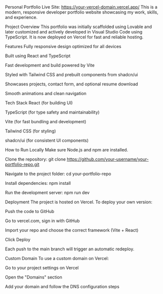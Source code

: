 Personal Portfolio
Live Site: https://your-vercel-domain.vercel.app/
This is a modern, responsive developer portfolio website showcasing my work, skills, and experience.

Project Overview
This portfolio was initially scaffolded using Lovable and later customized and actively developed in Visual Studio Code using TypeScript. It is now deployed on Vercel for fast and reliable hosting.

Features
Fully responsive design optimized for all devices

Built using React and TypeScript

Fast development and build powered by Vite

Styled with Tailwind CSS and prebuilt components from shadcn/ui

Showcases projects, contact form, and optional resume download

Smooth animations and clean navigation

Tech Stack
React (for building UI)

TypeScript (for type safety and maintainability)

Vite (for fast bundling and development)

Tailwind CSS (for styling)

shadcn/ui (for consistent UI components)

How to Run Locally
Make sure Node.js and npm are installed.

Clone the repository:
git clone https://github.com/your-username/your-portfolio-repo.git

Navigate to the project folder:
cd your-portfolio-repo

Install dependencies:
npm install

Run the development server:
npm run dev

Deployment
The project is hosted on Vercel.
To deploy your own version:

Push the code to GitHub

Go to vercel.com, sign in with GitHub

Import your repo and choose the correct framework (Vite + React)

Click Deploy

Each push to the main branch will trigger an automatic redeploy.

Custom Domain
To use a custom domain on Vercel:

Go to your project settings on Vercel

Open the "Domains" section

Add your domain and follow the DNS configuration steps

